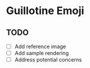 
# Guillotine Emoji

## TODO

- [ ] Add reference image
- [ ] Add sample rendering
- [ ] Address potential concerns